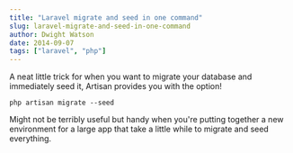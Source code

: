 ```yaml
---
title: "Laravel migrate and seed in one command"
slug: laravel-migrate-and-seed-in-one-command
author: Dwight Watson
date: 2014-09-07
tags: ["laravel", "php"]
---
```


A neat little trick for when you want to migrate your database and immediately seed it, Artisan provides you with the option!

    php artisan migrate --seed

Might not be terribly useful but handy when you're putting together a new environment for a large app that take a little while to migrate and seed everything.
